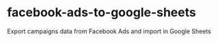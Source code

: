 # facebook-ads-to-google-sheets
Export campaigns data from Facebook Ads and import in Google Sheets
